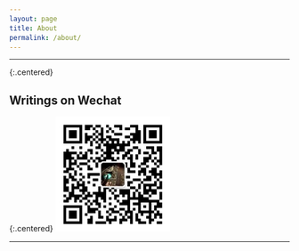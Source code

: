 ```yaml
---
layout: page
title: About
permalink: /about/
---
```


---

{:.centered}
## Writings on Wechat

{:.centered}
<img src="/images/qrcode_for_jiaqi_writing.jpg" style="zoom:80%" />

---